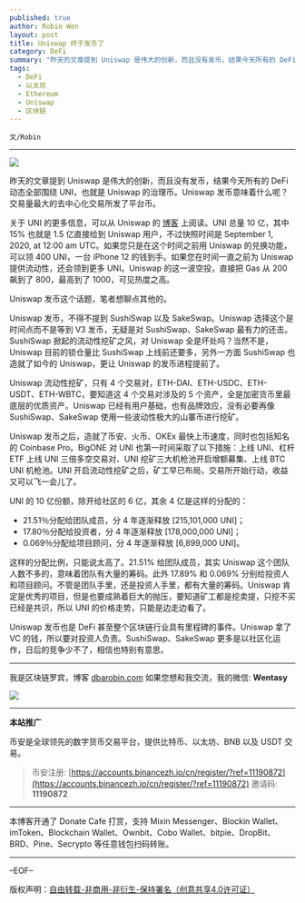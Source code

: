 ```yaml
---
published: true
author: Robin Wen
layout: post
title: Uniswap 终于发币了
category: DeFi
summary: "昨天的文章提到 Uniswap 是伟大的创新，而且没有发币，结果今天所有的 DeFi 动态全部围绕 UNI，也就是 Uniswap 的治理币。Uniswap 发币意味着什么呢？交易量最大的去中心化交易所发了平台币。这样的分配比例，只能说太高了。21.51% 给团队成员，其实 Uniswap 这个团队人数不多的，意味着团队有大量的筹码。此外 17.89% 和 0.069% 分别给投资人和项目顾问。不管是团队手里，还是投资人手里，都有大量的筹码。Uniswap 肯定是优秀的项目，但是也要成熟着巨大的抛压，要知道矿工都是挖卖提，只挖不买已经是共识，所以 UNI 的价格走势，只能是边走边看了。Uniswap 发币也是 DeFi 甚至整个区块链行业具有里程碑的事件。Uniswap 拿了 VC 的钱，所以要对投资人负责。SushiSwap、SakeSwap 更多是以社区化运作，日后的竞争少不了，相信也特别有意思。"
tags:
  - DeFi
  - 以太坊
  - Ethereum
  - Uniswap
  - 区块链
---
```


`文/Robin`

***

![](https://cdn.dbarobin.com/e112gb4.png)

昨天的文章提到 Uniswap 是伟大的创新，而且没有发币，结果今天所有的 DeFi 动态全部围绕 UNI，也就是 Uniswap 的治理币。Uniswap 发币意味着什么呢？交易量最大的去中心化交易所发了平台币。

关于 UNI 的更多信息，可以从 Uniswap 的 [博客](https://uniswap.org/blog/uni/) 上阅读。UNI 总量 10 亿，其中 15% 也就是 1.5 亿直接给到 Uniswap 用户，不过快照时间是 September 1, 2020, at 12:00 am UTC。如果您只是在这个时间之前用 Uniswap 的兑换功能，可以领 400 UNI，一台 iPhone 12 的钱到手。如果您在时间一直之前为 Uniswap 提供流动性，还会领到更多 UNI。Uniswap 的这一波空投，直接把 Gas 从 200 飙到了 800，最高到了 1000，可见热度之高。

Uniswap 发币这个话题，笔者想聊点其他的。

Uniswap 发币，不得不提到 SushiSwap 以及 SakeSwap。Uniswap 选择这个是时间点而不是等到 V3 发币，无疑是对 SushiSwap、SakeSwap 最有力的还击。SushiSwap 掀起的流动性挖矿之风，对 Uniswap 全是坏处吗？当然不是，Uniswap 目前的锁仓量比 SushiSwap 上线前还要多，另外一方面 SushiSwap 也造就了如今的 Uniswap，更让 Uniswap 的发币进程提前了。

Uniswap 流动性挖矿，只有 4 个交易对，ETH-DAI、ETH-USDC、ETH-USDT、ETH-WBTC，要知道这 4 个交易对涉及的 5 个资产，全是加密货币里最底层的优质资产。Uniswap 已经有用户基础，也有品牌效应，没有必要再像 SushiSwap、SakeSwap 使用一些波动性极大的山寨币进行挖矿。

Uniswap 发币之后，造就了币安、火币、OKEx 最快上币速度，同时也包括知名的 Coinbase Pro。BigONE 对 UNI 也第一时间采取了以下措施：上线 UNI、杠杆 ETF 上线 UNI 三倍多空交易对、UNI 挖矿三大机枪池开启增额募集、上线 BTC UNI 机枪池。UNI 开启流动性挖矿之后，矿工早已布局，交易所开始行动，收益又可以飞一会儿了。

UNI 的 10 亿份额，除开给社区的 6 亿，其余 4 亿是这样的分配的：

* 21.51％分配给团队成员，分 4 年逐渐释放 [215,101,000 UNI]；
* 17.80％分配给投资者，分 4 年逐渐释放 [178,000,000 UNI]；
* 0.069％分配给项目顾问，分 4 年逐渐释放 [6,899,000 UNI]。

这样的分配比例，只能说太高了。21.51% 给团队成员，其实 Uniswap 这个团队人数不多的，意味着团队有大量的筹码。此外 17.89% 和 0.069% 分别给投资人和项目顾问。不管是团队手里，还是投资人手里，都有大量的筹码。Uniswap 肯定是优秀的项目，但是也要成熟着巨大的抛压，要知道矿工都是挖卖提，只挖不买已经是共识，所以 UNI 的价格走势，只能是边走边看了。

Uniswap 发币也是 DeFi 甚至整个区块链行业具有里程碑的事件。Uniswap 拿了 VC 的钱，所以要对投资人负责。SushiSwap、SakeSwap 更多是以社区化运作，日后的竞争少不了，相信也特别有意思。

***

我是区块链罗宾，博客 [dbarobin.com](https://dbarobin.com/)
如果您想和我交流，我的微信: **Wentasy**

![](https://cdn.dbarobin.com/v4yywe2.png)

***

**本站推广**

币安是全球领先的数字货币交易平台，提供比特币、以太坊、BNB 以及 USDT 交易。

> 币安注册: [https://accounts.binancezh.io/cn/register/?ref=11190872](https://accounts.binancezh.io/cn/register/?ref=11190872)
> 邀请码: **11190872**

***

本博客开通了 Donate Cafe 打赏，支持 Mixin Messenger、Blockin Wallet、imToken、Blockchain Wallet、Ownbit、Cobo Wallet、bitpie、DropBit、BRD、Pine、Secrypto 等任意钱包扫码转账。

<center>
    <div class="--donate-button"
         data-button-id="f8b9df0d-af9a-460d-8258-d3f435445075"
    ></div>
</center>

***

–EOF–

版权声明：[自由转载-非商用-非衍生-保持署名（创意共享4.0许可证）](http://creativecommons.org/licenses/by-nc-nd/4.0/deed.zh)